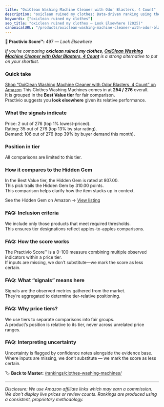 ```yaml
---
title: "OxiClean Washing Machine Cleaner with Odor Blasters, 4 Count"
description: "oxiclean ruined my clothes: Data-driven ranking using the Practivio Score™. Positioned by quality, value, demand, findability, momentum."
keywords: ["oxiclean ruined my clothes"]
seo_title: "oxiclean ruined my clothes — Look Elsewhere (2025)"
canonicalURL: "/products/oxiclean-washing-machine-cleaner-with-odor-blasters-4-count-B00UASJMG0/"
---
```


**🚫 Practivio Score™:** 497 — _Look Elsewhere_


*If you're comparing **oxiclean ruined my clothes**, **[OxiClean Washing Machine Cleaner with Odor Blasters, 4 Count](https://www.amazon.com/dp/B00UASJMG0?tag=practivio-20)** is a strong alternative to put on your shortlist.*
### Quick take
[Shop “OxiClean Washing Machine Cleaner with Odor Blasters, 4 Count” on Amazon](https://www.amazon.com/dp/B00UASJMG0?tag=practivio-20)
This Clothes Washing Machines comes in at **254 / 276** overall.  
It is grouped in the **Best Value tier** for fair comparison.  
Practivio suggests you **look elsewhere** given its relative performance.

### What the signals indicate
Price: 2 out of 276 (top 1% lowest-priced).  
Rating: 35 out of 276 (top 13% by star rating).  
Demand: 106 out of 276 (top 39% by buyer demand this month).

### Position in tier
All comparisons are limited to this tier.

### How it compares to the Hidden Gem
In the Best Value tier, the Hidden Gem is rated at 807.00.  
This pick trails the Hidden Gem by 310.00 points.  
This comparison helps clarify how the item stacks up in context.  

See the Hidden Gem on Amazon → [View listing](https://www.amazon.com/dp/B01N68XF0O?tag=practivio-20)

### FAQ: Inclusion criteria
We include only those products that meet required thresholds.  
This ensures tier designations reflect apples-to-apples comparisons.

### FAQ: How the score works
The Practivio Score™ is a 0–100 measure combining multiple observed indicators within a price tier.  
If inputs are missing, we don’t substitute—we mark the score as less certain.

### FAQ: What “signals” means here
Signals are the observed metrics gathered from the market.  
They’re aggregated to determine tier-relative positioning.

### FAQ: Why price tiers?
We use tiers to separate comparisons into fair groups.  
A product’s position is relative to its tier, never across unrelated price ranges.

### FAQ: Interpreting uncertainty
Uncertainty is flagged by confidence notes alongside the evidence base.  
Where inputs are missing, we don’t substitute — we mark the score as less certain.


🏷️ **Back to Master:** [/rankings/clothes-washing-machines/](/rankings/clothes-washing-machines/)

---
_Disclosure: We use Amazon affiliate links which may earn a commission. We don’t display live prices or review counts. Rankings are produced using a consistent, proprietary methodology._
